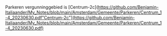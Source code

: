 Parkeren  vergunninggebied is [Centrum-2c](https://github.com/Benjamin-Italiaander/My_Notes/blob/main/Amsterdam/Gemeente/Parkeren/Centrum_1-4_20230630.pdf"Centrum-2c"](https://github.com/Benjamin-Italiaander/My_Notes/blob/main/Amsterdam/Gemeente/Parkeren/Centrum_1-4_20230630.pdf)
